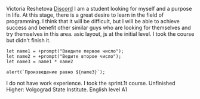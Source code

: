 Victoria Reshetova
[Discord](https://discordapp.com/users/1021447073238884423/)
I am a student looking for myself and a purpose in life. At this stage, there is a great desire to learn in the field of programming. I think that it will be difficult, but I will be able to achieve success and benefit other similar guys who are looking for themselves and try themselves in this area.
 asic layout, js at the initial level. I took the course but didn't finish it.
```
let name1 = +prompt("Введите первое число");
let name2 = +prompt("Ведите второе число");
let name3 = name1 * name2

alert(`Произведение равно ${name3}`);
```
I do not have work experience. I took the sprint.1t course.
Unfinished Higher: Volgograd State Institute.
English level A1
